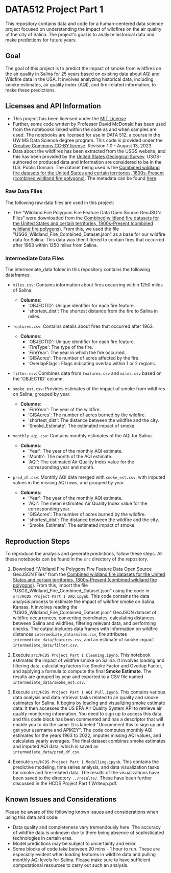 # DATA512 Project Part 1

This repository contains data and code for a human-centered data science project focused on understanding the impact of wildfires on the air quality of the city of Salina. The project's goal is to analyze historical data and make predictions for future years.

## Goal

The goal of this project is to predict the impact of smoke from wildfires on the air quality in Salina for 25 years based on existing data about AQI and Wildfire data in the USA. It involves analyzing historical data, including smoke estimates, air quality index (AQI), and fire-related information, to make these predictions.

## Licenses and API Information

- This project has been licensed under the [MIT License](https://github.com/avivamunshi/salina_wildfire_analysis/blob/main/LICENSE).     
- Further, some code written by Professor David McDonald has been used from the notebooks linked within the code as and when samples are used. The notebooks are licensed for use in DATA 512, a course in the UW MS Data Science degree program. This code is provided under the [Creative Commons CC-BY license](https://creativecommons.org/licenses/by/4.0/). Revision 1.0 - August 13, 2023.   
- Data about the wildfires has been extracted from the USGS website, and this has been provided by the [United States Geological Survey](https://www.usgs.gov/). USGS-authored or produced data and information are considered to be in the U.S. Public Domain. The dataset being used is the [Combined wildland fire datasets for the United States and certain territories, 1800s-Present (combined wildland fire polygons)](https://www.sciencebase.gov/catalog/item/61aa537dd34eb622f699df81). The metadata can be found [here](https://www.sciencebase.gov/catalog/file/get/61aa537dd34eb622f699df81?f=__disk__d0%2F63%2F53%2Fd063532049be8e1bc83d1d3047b4df1a5cb56f15&transform=1&allowOpen=true).  


### Raw Data Files

The following raw data files are used in this project:
- The “Wildland Fire Polygons Fire Feature Data Open Source GeoJSON Files” were downloaded from the [Combined wildland fire datasets for the United States and certain territories, 1800s-Present (combined wildland fire polygons)](https://www.sciencebase.gov/catalog/item/61aa537dd34eb622f699df81). From this, we used the file "USGS_Wildland_Fire_Combined_Dataset.json" as a base for our wildfire data for Salina. This data was then filtered to contain fires that occurred after 1963 within 1250 miles from Salina.  
  
### Intermediate Data Files

The intermediate_data folder in this repository contains the following dataframes:  

- `miles.csv`: Contains information about fires occurring within 1250 miles of Salina. 
  - **Columns**:
    - 'OBJECTID': Unique identifier for each fire feature.
    - 'shortest_dist': The shortest distance from the fire to Salina in miles.

- `features.csv`: Contains details about fires that occurred after 1963. 
  - **Columns**:
    - 'OBJECTID': Unique identifier for each fire feature.
    - 'FireType': The type of the fire.
    - 'FireYear': The year in which the fire occurred.
    - 'GISAcres': The number of acres affected by the fire.
    - 'OverlapFlags': Flags indicating overlap within 1 or 2 regions.
      
- `filter.csv`: Combines data from `features.csv` and `miles.csv` based on the 'OBJECTID' column.

- `smoke_est.csv`: Provides estimates of the impact of smoke from wildfires on Salina, grouped by year. 
  - **Columns**:
    - 'FireYear': The year of the wildfire.
    - 'GISAcres': The number of acres burned by the wildfire.
    - 'shortest_dist': The distance between the wildfire and the city.
    - 'Smoke_Estimate': The estimated impact of smoke.

- `monthly_aqi.csv`: Contains monthly estimates of the AQI for Salina. 
  - **Columns**:
    - 'Year': The year of the monthly AQI estimate.
    - 'Month': The month of the AQI estimate.
    - 'AQI': The estimated Air Quality Index value for the corresponding year and month.

- `pred_df.csv`: Monthly AQI data merged with `smoke_est.csv`, with imputed values in the missing AQI rows, and grouped by year.
  - **Columns**:
    - 'Year': The year of the monthly AQI estimate.
    - 'AQI': The mean estimated Air Quality Index value for the corresponding year.
    - 'GISAcres': The number of acres burned by the wildfire.
    - 'shortest_dist': The distance between the wildfire and the city.
    - 'Smoke_Estimate': The estimated impact of smoke. 

## Reproduction Steps

To reproduce the analysis and generate predictions, follow these steps. All these notebooks can be found in the `src` directory of the repository.  

1. Download “Wildland Fire Polygons Fire Feature Data Open Source GeoJSON Files” from the [Combined wildland fire datasets for the United States and certain territories, 1800s-Present (combined wildland fire polygons)](https://www.sciencebase.gov/catalog/item/61aa537dd34eb622f699df81). From this, import the file "USGS_Wildland_Fire_Combined_Dataset.json" using the code in `src/HCDS Project Part 1 DAQ.ipynb`. This code contains the data analysis process to estimate the impact of wildfire smoke on Salina, Kansas. It involves reading the "USGS_Wildland_Fire_Combined_Dataset.json" GeoJSON dataset of wildfire occurrences, converting coordinates, calculating distances between Salina and wildfires, filtering relevant data, and performing checks. The output includes data frames with information on wildfire distances `intermediate_data/miles.csv`, fire attributes `intermediate_data/features.csv`, and an estimate of smoke impact `intermediate_data/filter.csv`.  
   
2. Execute `src/HCDS Project Part 1 Cleaning.ipynb`. This notebook estimates the impact of wildfire smoke on Salina. It involves loading and filtering data, calculating factors like Smoke Factor and Overlap Factor, and applying a formula to compute the final **Smoke Estimate**. The results are grouped by year and exported to a CSV file named `intermediate_data/smoke_est.csv`.
   
3. Execute `src/HCDS Project Part 1 AQI Pull.ipynb`. This contains various data analysis and data retrieval tasks related to air quality and smoke estimates for Salina. It begins by loading and visualizing smoke estimate data. It then accesses the US EPA Air Quality System API to retrieve air quality monitoring information. You need to sign up to access this data, and this code block has been commented and has a descriptor that will enable you to do the same. It is labeled "Uncomment this to sign up and get your username and APIKEY". The code computes monthly AQI estimates for the years 1963 to 2022, imputes missing AQI values, and calculates yearly averages. The final dataset combines smoke estimates and imputed AQI data, which is saved as `intermediate_data/pred_df.csv`.  
   
4. Execute `src/HCDS Project Part 1 Modelling.ipynb`. This contains the predictive modeling, time series analysis, and data visualization tasks for smoke and fire-related data. The results of the visualizations have been saved to the directory `../results/`. These have been further discussed in the HCDS Project Part 1 Writeup.pdf.  

## Known Issues and Considerations

Please be aware of the following known issues and considerations when using this data and code:

- Data quality and completeness vary tremendously here. The accuracy of wildfire data is unknown due to there being absence of sophisticated technologies in certain eras.
- Model predictions may be subject to uncertainty and error.  
- Some blocks of code take between 20 mins - 1 hour to run. These are especially evident when loading features in wildfire data and pulling monthly AQI levels for Salina. Please make sure to have sufficient computational resources to carry out such an analysis. 
